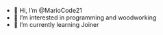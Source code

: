 - 👋 Hi, I’m @MarioCode21
- 👀 I’m interested in programming and woodworking
- 🌱 I’m currently learning Joiner

<!---
MarioCode21/MarioCode21 is a ✨ special ✨ repository because its `README.md` (this file) appears on your GitHub profile.
You can click the Preview link to take a look at your changes.
--->
